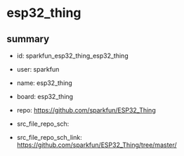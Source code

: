 # esp32_thing
 
## summary 
* id: sparkfun_esp32_thing_esp32_thing
* user: sparkfun
* name: esp32_thing
* board: esp32_thing
* repo: https://github.com/sparkfun/ESP32_Thing



* src_file_repo_sch: 
* src_file_repo_sch_link: https://github.com/sparkfun/ESP32_Thing/tree/master/






